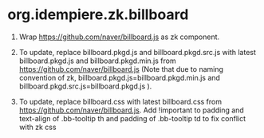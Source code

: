 # org.idempiere.zk.billboard

1. Wrap https://github.com/naver/billboard.js as zk component.

2. To update, replace billboard.pkgd.js and billboard.pkgd.src.js with latest billboard.pkgd.js and billboard.pkgd.min.js from https://github.com/naver/billboard.js (Note that due to naming convention of zk, billboard.pkgd.js=billboard.pkgd.min.js and billboard.pkgd.src.js=billboard.pkgd.js ).

3. To update, replace billboard.css with latest billboard.css from https://github.com/naver/billboard.js. Add !important to padding and text-align of .bb-tooltip th and padding of .bb-tooltip td to fix conflict with zk css

